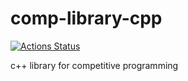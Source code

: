 # comp-library-cpp

 [![Actions Status](https://github.com/seelx3/comp-library-cpp/workflows/verify/badge.svg)](https://github.com/seelx3/comp-library-cpp/actions)

c++ library for competitive programming